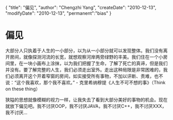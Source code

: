 {
    "title": "偏见",
    "author": "Chengzhi Yang",
    "createDate": "2010-12-13",
    "modifyDate": "2010-12-13",
    "permanent":"bias"
}

# 偏见

大部分人只执着于人生的一小部分，以为从一小部分就可以发现整体。我们没有离开房间，就像探测河流的长宽，就想观察河岸两旁绿野的丰美。我们住在一个小房间里，在一块小画布上涂抹，以为我们把握了生命，了解了死亡的真谛，但是我们并没有。要了解完整的人生，我们必须走出室外。走出这种局限是非常困难的，我们必须离开这个开着窄窗的房间，如实接受所有事物，不加以评断、责难，也不说：“这个我喜欢，那个我不喜欢。” - 克里希纳穆提《人生不可不想的事》（Think on these thing）

狭隘的思想就像模糊的视力一样，让我失去了看到大部分美好的事物的机会。现在就放下偏见吧。我不讨厌OOP，我不讨厌JAVA，我不讨厌C++，我不讨厌XXX，我不讨厌…
